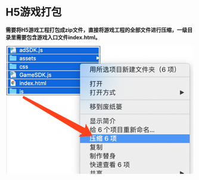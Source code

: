 # H5游戏打包

**需要将H5游戏工程打包成zip文件，直接将游戏工程的全部文件进行压缩，一级目录里需要包含游戏入口文件index.html。**

![](../../.gitbook/assets/image%20%285%29.png)



